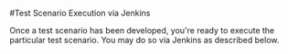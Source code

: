 #Test Scenario Execution via Jenkins

Once a test scenario has been developed, you're ready to execute the particular test scenario. You may do so via Jenkins as described below.


